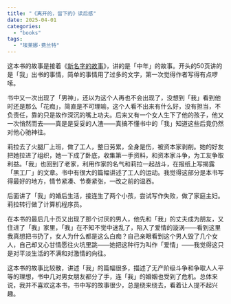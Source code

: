 ```yaml
---
title: "《离开的，留下的》读后感"
date: 2025-04-01
categories: 
  - "books"
tags: 
  - "埃莱娜·费兰特"
---
```


这本书的故事是接着《[新名字的故事](https://www.jfsay.com/archives/4177.html)》，讲的是「中年」的故事。开头的50页讲的是「我」出书的事情，简单的事情用了过多的文字，第一次觉得作者写得有点啰嗦。  
  
书中又一次出现了「男神」，还以为这个人再也不会出现了，没想到「我」看到他时还是那么「花痴」，简直是不可理喻，这个人看不出来有什么好，没有担当，不负责任，靠的只是故作深沉的嘴上功夫。后来又有一个女人生下了他的孩子，他又一次悄然而去——真是是妥妥的人渣——真搞不懂书中的「我」知道这些后竟仍然对他心驰神往。  
  
莉拉去了火腿厂上班，做了工人，整日劳累，全身是伤，被资本家剥削。她的好友把她拉进了组织，她一下成了卧底，收集第一手资料，和资本家斗争，为工友争取利益。「我」也回到了老家，利用作家的名气和莉拉一起战斗，在报纸上写揭露「黑工厂」的文章。书中有很大的篇幅讲述了工人的运动。我觉得这部分是本书写得最好的地方，情节紧凑、节奏紧张，一改之前的温吞。  
  
后面讲了「我」的婚后生活，接连生了两个小孩，尝试写作失败，做了家庭主妇。莉拉转行做了计算机程序员。  
  
在本书的最后几十页又出现了那个讨厌的男人，他先和「我」的丈夫成为朋友，又住进了「我」家里，「我」在不知不觉中迷乱了，陷入了爱情的漩涡——看到这里我真想把书扔了，女人为什么都是这么白痴？自己亲眼看到这个男人毁了几个女人，自己却又心甘情愿往火坑里跳——她把这种行为叫作「爱情」——我觉得这只是对平淡生活的不满和对激情的向往。  
  
这本书的故事比较散，讲述「我」的篇幅很多，描述了无产阶级斗争和争取人人平等的理想，书中几对男女朋友都分了手，连「我」的婚姻也受到了危机。总体来说，我并不喜欢这本书，书中写的故事很少，总是绕来绕去，看着让人提不起兴趣。
